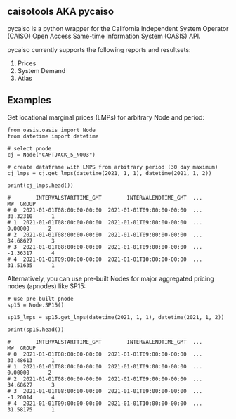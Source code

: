 ## caisotools AKA pycaiso

pycaiso is a python wrapper for the California Independent System Operator (CAISO) Open Access Same-time Information System (OASIS) API. 

pycaiso currently supports the following reports and resultsets:

1. Prices
2. System Demand
3. Atlas

## Examples

Get locational marginal prices (LMPs) for arbitrary Node and period:

```
from oasis.oasis import Node
from datetime import datetime

# select pnode
cj = Node("CAPTJACK_5_N003")

# create dataframe with LMPS from arbitrary period (30 day maximum)
cj_lmps = cj.get_lmps(datetime(2021, 1, 1), datetime(2021, 1, 2))

print(cj_lmps.head())

#        INTERVALSTARTTIME_GMT        INTERVALENDTIME_GMT  ...        MW  GROUP
# 0  2021-01-01T08:00:00-00:00  2021-01-01T09:00:00-00:00  ...  33.32310      1
# 1  2021-01-01T08:00:00-00:00  2021-01-01T09:00:00-00:00  ...   0.00000      2
# 2  2021-01-01T08:00:00-00:00  2021-01-01T09:00:00-00:00  ...  34.68627      3
# 3  2021-01-01T08:00:00-00:00  2021-01-01T09:00:00-00:00  ...  -1.36317      4
# 4  2021-01-01T09:00:00-00:00  2021-01-01T10:00:00-00:00  ...  31.51635      1
```

Alternatively, you can use pre-built Nodes for major aggregated pricing nodes (apnodes) like SP15:

```
# use pre-built pnode
sp15 = Node.SP15()

sp15_lmps = sp15.get_lmps(datetime(2021, 1, 1), datetime(2021, 1, 2))

print(sp15.head())

#        INTERVALSTARTTIME_GMT        INTERVALENDTIME_GMT  ...        MW  GROUP
# 0  2021-01-01T08:00:00-00:00  2021-01-01T09:00:00-00:00  ...  33.48613      1
# 1  2021-01-01T08:00:00-00:00  2021-01-01T09:00:00-00:00  ...   0.00000      2
# 2  2021-01-01T08:00:00-00:00  2021-01-01T09:00:00-00:00  ...  34.68627      3
# 3  2021-01-01T08:00:00-00:00  2021-01-01T09:00:00-00:00  ...  -1.20014      4
# 4  2021-01-01T09:00:00-00:00  2021-01-01T10:00:00-00:00  ...  31.58175      1
```


